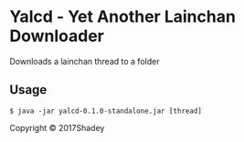 # Yalcd - Yet Another Lainchan Downloader

Downloads a lainchan thread to a folder


## Usage
    $ java -jar yalcd-0.1.0-standalone.jar [thread]


Copyright © 2017Shadey

